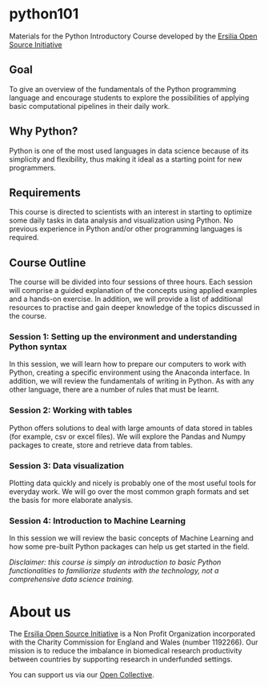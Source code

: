 # python101
Materials for the Python Introductory Course developed by the [Ersilia Open Source Initiative](https://ersilia.io)

## Goal
To give an overview of the fundamentals of the Python programming language and encourage students to explore the possibilities of applying basic computational pipelines in their daily work.
## Why Python?
Python is one of the most used languages in data science because of its simplicity and flexibility, thus making it ideal as a starting point for new programmers. 
## Requirements
This course is directed to scientists with an interest in starting to optimize some daily tasks in data analysis and visualization using Python. No previous experience in Python and/or other programming languages is required.
## Course Outline
The course will be divided into four sessions of three hours. Each session will comprise a guided explanation of the concepts using applied examples and a hands-on exercise. In addition, we will provide a list of additional resources to practise and gain deeper knowledge of the topics discussed in the course.
### Session 1: Setting up the environment and understanding Python syntax
In this session, we will learn how to prepare our computers to work with Python, creating a specific environment using the Anaconda interface. In addition, we will review the fundamentals of writing in Python. As with any other language, there are a number of rules that must be learnt.
### Session 2: Working with tables
Python offers solutions to deal with large amounts of data stored in tables (for example, csv or excel files). We will explore the Pandas and Numpy packages to create, store and retrieve data from tables.
### Session 3: Data visualization
Plotting data quickly and nicely is probably one of the most useful tools for everyday work. We will go over the most common graph formats and set the basis for more elaborate analysis.
### Session 4: Introduction to Machine Learning
In this session we will review the basic concepts of Machine Learning and how some pre-built Python packages can help us get started in the field.

*Disclaimer: this course is simply an introduction to basic Python functionalities to familiarize students with the technology, not a comprehensive data science training.*


# About us
The [Ersilia Open Source Initiative](https://ersilia.io) is a Non Profit Organization incorporated with the Charity Commission for England and Wales (number 1192266). Our mission is to reduce the imbalance in biomedical research productivity between countries by supporting research in underfunded settings.

You can support us via our [Open Collective](https:/opencollective.com/ersilia).


